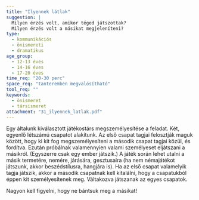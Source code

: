 ```yaml
---
title: "Ilyennek látlak"
suggestion: | 
  Milyen érzés volt, amikor téged játszottak?
  Milyen érzés volt a másikat megjeleníteni?
type:
  - kommunikációs
  - önismereti
  - dramatikus
age_group:
  - 12-13 éves
  - 14-16 éves
  - 17-20 éves
time_req: "20-30 perc"
space_req: "tanteremben megvalósítható"
tool_req: ""
keywords: 
  - önismeret
  - társismeret
attachment: "31_ilyennek_latlak.pdf"
---
```


Egy általunk kiválasztott játékostárs megszemélyesítése a feladat. Két, egyenlő létszámú csapatot alakítunk. Az első csapat tagjai felosztják maguk között, hogy ki kit fog megszemélyesíteni a második csapat tagjai közül, és fordítva. Ezután próbálnak valamennyien valami személyeset eljátszani a másikról. (Egyszerre csak egy ember játszik.) A játék során lehet utalni a másik termetére, nemére, járására, gesztusaira (ha nem némajátékot játszunk, akkor beszédstílusra, hangjára is). Ha az első csapat valamelyik tagja játszik, akkor a második csapatnak kell kitalálni, hogy a csapatukból éppen kit személyesítenek meg. Váltakozva játszanak az egyes csapatok.

Nagyon kell figyelni, hogy ne bántsuk meg a másikat!
  
  
